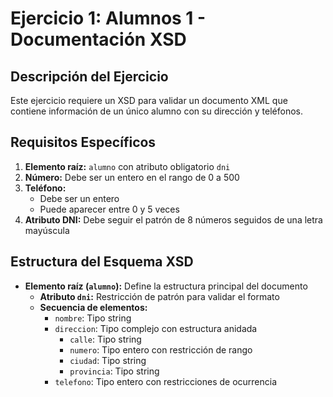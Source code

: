 # Ejercicio 1: Alumnos 1 - Documentación XSD

## Descripción del Ejercicio
Este ejercicio requiere un XSD para validar un documento XML que contiene información de un único alumno con su dirección y teléfonos.

## Requisitos Específicos
1. **Elemento raíz:** `alumno` con atributo obligatorio `dni`
2. **Número:** Debe ser un entero en el rango de 0 a 500
3. **Teléfono:** 
   - Debe ser un entero
   - Puede aparecer entre 0 y 5 veces
4. **Atributo DNI:** Debe seguir el patrón de 8 números seguidos de una letra mayúscula

## Estructura del Esquema XSD
- **Elemento raíz (`alumno`):** Define la estructura principal del documento
  - **Atributo `dni`:** Restricción de patrón para validar el formato
  - **Secuencia de elementos:**
    - `nombre`: Tipo string
    - `direccion`: Tipo complejo con estructura anidada
      - `calle`: Tipo string
      - `numero`: Tipo entero con restricción de rango
      - `ciudad`: Tipo string
      - `provincia`: Tipo string
    - `telefono`: Tipo entero con restricciones de ocurrencia
